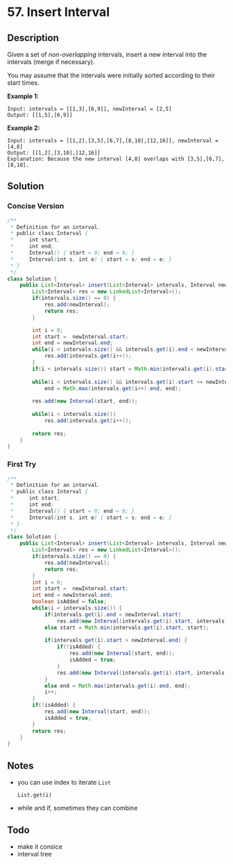 # 57. Insert Interval

## Description

Given a set of *non-overlapping* intervals, insert a new interval into the intervals (merge if necessary).

You may assume that the intervals were initially sorted according to their start times.

**Example 1:**

```
Input: intervals = [[1,3],[6,9]], newInterval = [2,5]
Output: [[1,5],[6,9]]
```

**Example 2:**

```
Input: intervals = [[1,2],[3,5],[6,7],[8,10],[12,16]], newInterval = [4,8]
Output: [[1,2],[3,10],[12,16]]
Explanation: Because the new interval [4,8] overlaps with [3,5],[6,7],[8,10].
```



## Solution

### Concise Version

```java
/**
 * Definition for an interval.
 * public class Interval {
 *     int start;
 *     int end;
 *     Interval() { start = 0; end = 0; }
 *     Interval(int s, int e) { start = s; end = e; }
 * }
 */
class Solution {
    public List<Interval> insert(List<Interval> intervals, Interval newInterval) {
        List<Interval> res = new LinkedList<Interval>();
        if(intervals.size() == 0) {
            res.add(newInterval);
            return res;
        }

        int i = 0;
        int start =  newInterval.start;
        int end = newInterval.end;
        while(i < intervals.size() && intervals.get(i).end < newInterval.start) {
            res.add(intervals.get(i++));
        }
        if(i < intervals.size()) start = Math.min(intervals.get(i).start, start);
        
        while(i < intervals.size() && intervals.get(i).start <= newInterval.end)
            end = Math.max(intervals.get(i++).end, end);
                
        res.add(new Interval(start, end));
            
        while(i < intervals.size())
            res.add(intervals.get(i++));
        
        return res;
    }
}
```

### First Try

```java
/**
 * Definition for an interval.
 * public class Interval {
 *     int start;
 *     int end;
 *     Interval() { start = 0; end = 0; }
 *     Interval(int s, int e) { start = s; end = e; }
 * }
 */
class Solution {
    public List<Interval> insert(List<Interval> intervals, Interval newInterval) {
        List<Interval> res = new LinkedList<Interval>();
        if(intervals.size() == 0) {
            res.add(newInterval);
            return res;
        }
        int i = 0;
        int start =  newInterval.start;
        int end = newInterval.end;
        boolean isAdded = false;
        while(i < intervals.size()) {
            if(intervals.get(i).end < newInterval.start) 
                res.add(new Interval(intervals.get(i).start, intervals.get(i).end));
            else start = Math.min(intervals.get(i).start, start);
            
            if(intervals.get(i).start > newInterval.end) {
                if(!isAdded) {
                    res.add(new Interval(start, end));
                    isAdded = true;
                }
                res.add(new Interval(intervals.get(i).start, intervals.get(i).end));
            }
            else end = Math.max(intervals.get(i).end, end);
            i++;
        }
        if(!isAdded) {
            res.add(new Interval(start, end));
            isAdded = true;
        }
        return res;
    }
}
```



## Notes

* you can use index to iterate `List`

  `List.get(i)`

* while and if, sometimes they can combine




## Todo

* make it consice
* interval tree